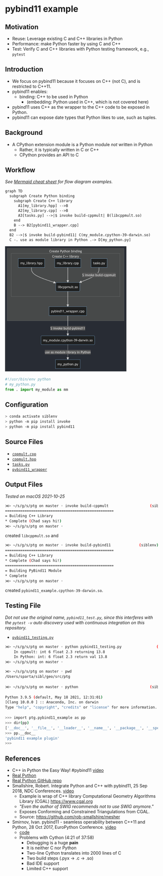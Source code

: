 # pybind11 example

## Motivation

* Reuse: Leverage existing C and C++ libraries in Python
* Performance: make Python faster by using C and C++
* Test: Verify C and C++ libraries with Python testing framework, e.g., `pytest`

## Introduction

* We focus on pybind11 because it focuses on C++ (not C), and is restricted to C++11.
* pybind11 enables:
  * binding: C++ to be used in Python 
    * (embedding: Python used in C++, which is not covered here)
* pybind11 uses C++ as the wrapper to the C++ code to be exposed in Python.
* pybind11 can expose date types that Python likes to use, such as tuples.

## Background

* A CPython extension module is a Python module *not* written in Python
  * Rather, it is typically written in C or C++
  * CPython provides an API to C

## Workflow

*See [Mermaid cheat sheet](https://jojozhuang.github.io/tutorial/mermaid-cheat-sheet/) for flow diagram examples.*

```mermaid
graph TD
  subgraph Create Python binding
    subgraph Create C++ library
      A1[my_library.hpp] -->B
      A2[my_library.cpp] -->B
      A3[tasks.py] -->|$ invoke build-cppmult| B(libcppmult.so)
    end
    B --> B2[pybind11_wrapper.cpp]
  end
  B2 -->|$ invoke build-pybind11| C(my_module.cpython-39-darwin.so)
  C -. use as module library in Python .-> D[my_python.py]
```

<img src="fig/mermaid_2021_10_26.png" alt="mermaid_2021_10_26" width="400px">

```Python
#!/usr/bin/env python
# my_python.py
from . import my_module as mm
```

## Configuration

```bash
> conda activate siblenv
> python -m pip install invoke
> python -m pip install pybind11
```

## Source Files

* [`cppmult.cpp`](../src/ptg/cppmult.cpp)
* [`cppmult.hpp`](../src/ptg/cppmult.hpp)
* [`tasks.py`](../src/ptg/tasks.py)
* [`pybind11_wrapper`](../src/ptg/pybind11_wrapper.cpp)

## Output Files 

*Tested on macOS 2021-10-25*

```bash
⋊> ~/s/g/s/ptg on master ◦ invoke build-cppmult                   (siblenv)  Mon Oct 25 18:48:52 2021
==================================================
= Building C++ Library
* Complete (Chad says hi!)
⋊> ~/s/g/s/ptg on master ◦
```

created `libcppmult.so` and

```bash
⋊> ~/s/g/s/ptg on master ◦ invoke build-pybind11             (siblenv) 665ms Mon Oct 25 18:50:11 2021
==================================================
= Building C++ Library
* Complete (Chad says hi!)
==================================================
= Building PyBind11 Module
* Complete
⋊> ~/s/g/s/ptg on master ◦
```

created `pybind11_example.cpython-39-darwin.so`.

## Testing File

*Dot not use the original name, `pybind11_test.py`, since this interferes with the `pytest -v` auto discovery used with continuous integration on this repository.*

* [`pybind11_testing.py`](../src/ptg/pybind11_testing.py)

```bash
⋊> ~/s/g/s/ptg on master ◦ python pybind11_testing.py                (siblenv)  Mon Oct 25 18:56:39 2021
    In cppmult: int 6 float 2.3 returning 13.8
    In Python: int: 6 float 2.3 return val 13.8
⋊> ~/s/g/s/ptg on master ◦
```

```bash
⋊> ~/s/g/s/ptg on master ◦ pwd
/Users/sparta/sibl/geo/src/ptg

⋊> ~/s/g/s/ptg on master ◦ python                                 (siblenv)  Mon Oct 25 19:01:32 2021

Python 3.9.5 (default, May 18 2021, 12:31:01)
[Clang 10.0.0 ] :: Anaconda, Inc. on darwin
Type "help", "copyright", "credits" or "license" for more information.

>>> import ptg.pybind11_example as pp
>>> dir(pp)
['__doc__', '__file__', '__loader__', '__name__', '__package__', '__spec__', 'cpp_function']
>>> pp.__doc__
'pybind11 example plugin'
>>>
```

## References

* C++ in Python the Easy Way! #pybind11 [video](https://youtu.be/_5T70cAXDJ0)
* [Real Python](https://realpython.com/python-bindings-overview/#pybind11)
* [Real Python GitHub repo](https://github.com/realpython/materials/tree/master/python-bindings)
* Smallshire, Robert. Integrate Python and C++ with pybind11, 25 Sep 2018, NDC Conferences. [video](https://youtu.be/YReJ3pSnNDo)
  * Example is wrap of C++ library Computational Geometry Algorithms Library (CGAL) https://www.cgal.org
  * *"Even the author of SWIG recommends not to use SWIG anymore."*
  * Exposes Conforming and Constrained Triangulations from CGAL.
  * Source: https://github.com/rob-smallshire/mesher
* Smirnov, Ivan.  pybind11 - seamless operability between C++11 and Python, 28 Oct 2017, EuroPython Conference. [video](https://youtu.be/jQedHfF1Jfw)
  * [code](https://github.com/pybind/python_example/blob/master/setup.py)
  * Problems with Cython (4:21 of 37:58)
    * Debugging is a huge **pain**
    * It is neither C nor Python
    * Two-line Cython translates into 2000 lines of C
    * Two build steps (.pyx -> .c -> .so)
    * Bad IDE support
    * Limited C++ support